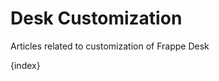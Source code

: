 <!-- add-breadcrumbs -->
# Desk Customization

Articles related to customization of Frappe Desk

{index}
